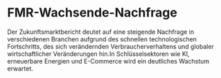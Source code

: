 # FMR-Wachsende-Nachfrage
Der Zukunftsmarktbericht deutet auf eine steigende Nachfrage in verschiedenen Branchen aufgrund des schnellen technologischen Fortschritts, des sich verändernden Verbraucherverhaltens und globaler wirtschaftlicher Veränderungen hin.In Schlüsselsektoren wie KI, erneuerbare Energien und E-Commerce wird ein deutliches Wachstum erwartet.
